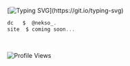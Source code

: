 [![Typing SVG](https://readme-typing-svg.herokuapp.com?font=Roboto+Mono&color=007AFF&size=24&lines=Louis+%7C+coding+&+coding..)](https://git.io/typing-svg)

```csharp
dc   $  @nekso_.
site  $ coming soon... 
```
&zwnj; 
&zwnj; 

<p align="left">
  <img src="https://komarev.com/ghpvc/?username=capsyn&label=Profile%20views&color=blue&style=flat" alt="Profile Views" />
</p>
